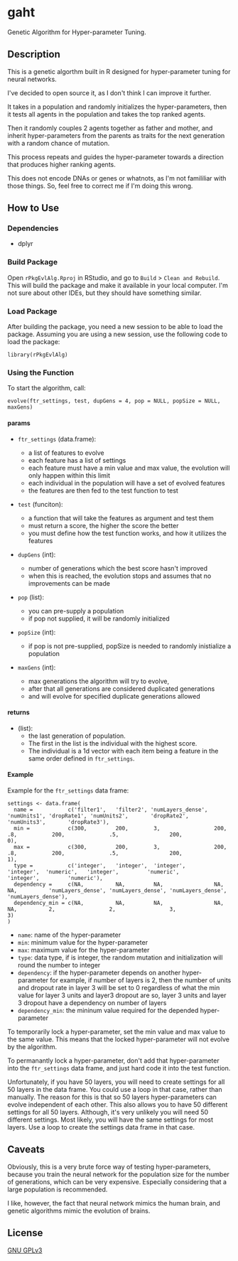 # gaht
Genetic Algorithm for Hyper-parameter Tuning.

## Description
This is a genetic algorthm built in R designed for hyper-parameter tuning for neural networks.

I've decided to open source it, as I don't think I can improve it further.

It takes in a population and randomly initializes the hyper-parameters, then it tests all agents in the population and takes the top ranked agents.

Then it randomly couples 2 agents together as father and mother, and inherit hyper-parameters from the parents as traits for the next generation with a random chance of mutation.

This process repeats and guides the hyper-parameter towards a direction that produces higher ranking agents.

This does not encode DNAs or genes or whatnots, as I'm not famililiar with those things. So, feel free to correct me if I'm doing this wrong.

## How to Use
### Dependencies
- dplyr

### Build Package
Open `rPkgEvlAlg.Rproj` in RStudio, and go to `Build` > `Clean and Rebuild`. This will build the package and make it available in your local computer. I'm not sure about other IDEs, but they should have something similar.

### Load Package
After building the package, you need a new session to be able to load the package. Assuming you are using a new session, use the following code to load the package:
```
library(rPkgEvlAlg)
```

### Using the Function
To start the algorithm, call:
```
evolve(ftr_settings, test, dupGens = 4, pop = NULL, popSize = NULL, maxGens)  
```
#### params
- `ftr_settings` (data.frame):
  - a list of features to evolve
  - each feature has a list of settings
  - each feature must have a min value and max value, the evolution will only happen within this limit
  - each individual in the population will have a set of evolved features
  - the features are then fed to the test function to test
   
- `test` (funciton):
  - a function that will take the features as argument and test them
  - must return a score, the higher the score the better
  - you must define how the test function works, and how it utilizes the features
   
- `dupGens` (int):
  - number of generations which the best score hasn't improved
  - when this is reached, the evolution stops and assumes that no improvements can be made
   
- `pop` (list):
  - you can pre-supply a population
  - if pop not supplied, it will be randomly initialized
   
- `popSize` (int):
  - if pop is not pre-supplied, popSize is needed to randomly inistialize a population
   
- `maxGens` (int):
  - max generations the algorithm will try to evolve,
  - after that all generations are considered duplicated generations
  - and will evolve for specified duplicate generations allowed

#### returns
- (list):
  - the last generation of population.
  - The first in the list is the individual with the highest score.
  - The individual is a 1d vector with each item being a feature in the same order defined in `ftr_settings`.

#### Example
Example for the `ftr_settings` data frame:
```
settings <- data.frame(
  name =           c('filter1',   'filter2', 'numLayers_dense', 'numUnits1', 'dropRate1', 'numUnits2',       'dropRate2',       'numUnits3',       'dropRate3'),
  min =            c(300,         200,        3,                 200,        .8,           200,              .5,                200,               0),
  max =            c(300,         200,        3,                 200,        .8,           200,              .5,                200,               1),
  type =           c('integer',   'integer',  'integer',         'integer',  'numeric',   'integer',         'numeric',         'integer',         'numeric'),
  dependency =     c(NA,          NA,         NA,                NA,         NA,          'numLayers_dense', 'numLayers_dense', 'numLayers_dense', 'numLayers_dense'),
  dependency_min = c(NA,          NA,         NA,                NA,         NA,          2,                 2,                 3,                 3)
)
```
  - `name`: name of the hyper-parameter
  - `min`: minimum value for the hyper-parameter
  - `max`: maximum value for the hyper-parameter
  - `type`: data type, if is integer, the random mutation and initialization will round the number to integer
  - `dependency`: if the hyper-parameter depends on another hyper-parameter
      for example, if number of layers is 2, then the number of units and dropout rate in layer 3 will be set to 0
      regardless of what the min value for layer 3 units and layer3 dropout are
      so, layer 3 units and layer 3 dropout have a dependency on number of layers
  - `dependency_min`: the mininum value required for the depended hyper-parameter
  
  To temporarily lock a hyper-parameter, set the min value and max value to the same value. This means that the locked hyper-parameter will not evolve by the algorithm.
  
  To permanantly lock a hyper-parameter, don't add that hyper-parameter into the `ftr_settings` data frame, and just hard code it into the test function.
  
  Unfortunately, if you have 50 layers, you will need to create settings for all 50 layers in the data frame. You could use a loop in that case, rather than manually. The reason for this is that so 50 layers hyper-parameters can evolve independent of each other. This also allows you to have 50 different settings for all 50 layers. Although, it's very unlikely you will need 50 different settings. Most likely, you will have the same settings for most layers. Use a loop to create the settings data frame in that case.
  
## Caveats
Obviously, this is a very brute force way of testing hyper-parameters, because you train the neural network for the population size  for the number of generations, which can be very expensive. Especially considering that a large population is recommended.

I like, however, the fact that neural network mimics the human brain, and genetic algorithms mimic the evolution of brains.

## License
[GNU GPLv3](https://choosealicense.com/licenses/gpl-3.0/)
